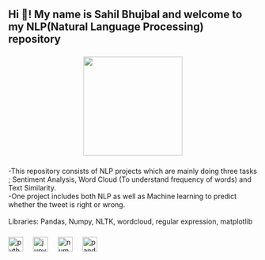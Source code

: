 <h2 align="left">Hi 👋! My name is Sahil Bhujbal and welcome to my NLP(Natural Language Processing) repository</h2>

###

<div align="center">
  <img height="200" src="https://i.giphy.com/media/v1.Y2lkPTc5MGI3NjExbDF4eWpvemRqb2RjbDJxOGt4Mm5jeHF6cmR0YmthYnRxZG5kbnNobCZlcD12MV9pbnRlcm5hbF9naWZfYnlfaWQmY3Q9Zw/0jyyIrMvCjyZAU2aim/giphy.gif"  />
</div>

###

<p align="left">-This repository consists of NLP projects which are mainly doing three tasks ; Sentiment Analysis, Word Cloud (To understand frequency of words) and Text Similarity.<br>-One project includes both NLP as well as Machine learning to predict whether the tweet is right or wrong.<br><br>Libraries: Pandas, Numpy, NLTK,  wordcloud, regular expression, matplotlib</p>

###

<div align="left">
  <img src="https://cdn.jsdelivr.net/gh/devicons/devicon/icons/python/python-original.svg" height="30" alt="python logo"  />
  <img width="12" />
  <img src="https://cdn.jsdelivr.net/gh/devicons/devicon/icons/jupyter/jupyter-original.svg" height="30" alt="jupyter logo"  />
  <img width="12" />
  <img src="https://cdn.jsdelivr.net/gh/devicons/devicon/icons/numpy/numpy-original.svg" height="30" alt="numpy logo"  />
  <img width="12" />
  <img src="https://cdn.jsdelivr.net/gh/devicons/devicon/icons/pandas/pandas-original.svg" height="30" alt="pandas logo"  />
</div>

###


###
